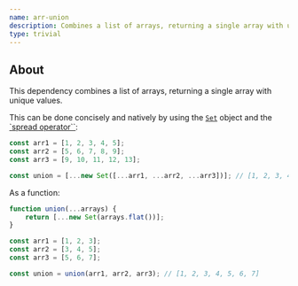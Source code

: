 ```yaml
---
name: arr-union
description: Combines a list of arrays, returning a single array with unique values.
type: trivial
---
```


## About

This dependency combines a list of arrays, returning a single array with unique values.

This can be done concisely and natively by using the [`Set`](https://developer.mozilla.org/en-US/docs/Web/JavaScript/Reference/Global_Objects/Set) object and the [`spread operator``](https://developer.mozilla.org/en-US/docs/Web/JavaScript/Reference/Operators/Spread_syntax):

```js
const arr1 = [1, 2, 3, 4, 5];
const arr2 = [5, 6, 7, 8, 9];
const arr3 = [9, 10, 11, 12, 13];

const union = [...new Set([...arr1, ...arr2, ...arr3])]; // [1, 2, 3, 4, 5, 6, 7, 8, 9, 10, …]
```

As a function:

```js
function union(...arrays) {
    return [...new Set(arrays.flat())];
}

const arr1 = [1, 2, 3];
const arr2 = [3, 4, 5];
const arr3 = [5, 6, 7];

const union = union(arr1, arr2, arr3); // [1, 2, 3, 4, 5, 6, 7]
```
